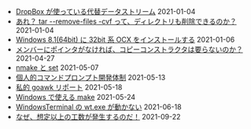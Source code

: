 - [DropBox が使っている代替データストリーム](entry-2021-01-04-132046.md) 2021-01-04
- [あれ？ tar --remove-files -cvf って、ディレクトリも削除できるのか？](entry-2021-01-04-160348.md) 2021-01-04
- [Windows 8.1(64bit) に 32bit 系 OCX をインストールする](entry-2021-01-06-151422.md) 2021-01-06
- [メンバーにポインタがなければ、コピーコンストラクタは要らないのか？](entry-2021-04-27-011252.md) 2021-04-27
- [nmake と set](entry-2021-05-07-063951.md) 2021-05-07
- [個人的コマンドプロンプト開発体制](entry-2021-05-13-130609.md) 2021-05-13
- [私的 goawk リポート](entry-2021-05-18-194901.md) 2021-05-18
- [Windows で使える make](entry-2021-05-24-011206.md) 2021-05-24
- [WindowsTerminal の wt.exe が動かない](entry-2021-06-18-205400.md) 2021-06-18
- [なぜ、想定以上の工数が発生するのだ！](entry-2021-09-22-200449.md) 2021-09-22
